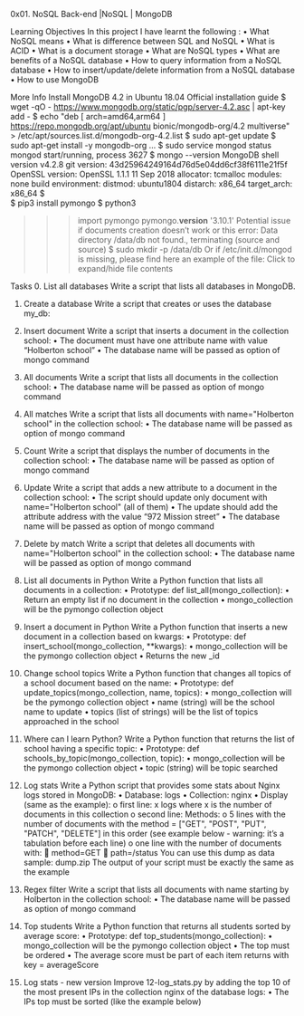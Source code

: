 0x01. NoSQL
Back-end                                |NoSQL |                        MongoDB


Learning Objectives
In this project I have learnt the following :
•	What NoSQL means
•	What is difference between SQL and NoSQL
•	What is ACID
•	What is a document storage
•	What are NoSQL types
•	What are benefits of a NoSQL database
•	How to query information from a NoSQL database
•	How to insert/update/delete information from a NoSQL database
•	How to use MongoDB

More Info
Install MongoDB 4.2 in Ubuntu 18.04
Official installation guide
$ wget -qO - https://www.mongodb.org/static/pgp/server-4.2.asc | apt-key add -
$ echo "deb [ arch=amd64,arm64 ] https://repo.mongodb.org/apt/ubuntu bionic/mongodb-org/4.2 multiverse" > /etc/apt/sources.list.d/mongodb-org-4.2.list
$ sudo apt-get update
$ sudo apt-get install -y mongodb-org
...
$  sudo service mongod status
mongod start/running, process 3627
$ mongo --version
MongoDB shell version v4.2.8
git version: 43d25964249164d76d5e04dd6cf38f6111e21f5f
OpenSSL version: OpenSSL 1.1.1  11 Sep 2018
allocator: tcmalloc
modules: none
build environment:
    distmod: ubuntu1804
    distarch: x86_64
    target_arch: x86_64
$  
$ pip3 install pymongo
$ python3
>>> import pymongo
>>> pymongo.__version__
'3.10.1'
Potential issue if documents creation doesn’t work or this error: Data directory /data/db not found., terminating (source and source)
$ sudo mkdir -p /data/db
Or if /etc/init.d/mongod is missing, please find here an example of the file:
Click to expand/hide file contents

Tasks
0. List all databases
Write a script that lists all databases in MongoDB.


1. Create a database
Write a script that creates or uses the database my_db:


2. Insert document
Write a script that inserts a document in the collection school:
•	The document must have one attribute name with value “Holberton school”
•	The database name will be passed as option of mongo command


3. All documents
Write a script that lists all documents in the collection school:
•	The database name will be passed as option of mongo command



4. All matches
Write a script that lists all documents with name="Holberton school" in the collection school:
•	The database name will be passed as option of mongo command


5. Count
Write a script that displays the number of documents in the collection school:
•	The database name will be passed as option of mongo command


6. Update
Write a script that adds a new attribute to a document in the collection school:
•	The script should update only document with name="Holberton school" (all of them)
•	The update should add the attribute address with the value “972 Mission street”
•	The database name will be passed as option of mongo command


7. Delete by match
Write a script that deletes all documents with name="Holberton school" in the collection school:
•	The database name will be passed as option of mongo command


8. List all documents in Python
Write a Python function that lists all documents in a collection:
•	Prototype: def list_all(mongo_collection):
•	Return an empty list if no document in the collection
•	mongo_collection will be the pymongo collection object


9. Insert a document in Python
Write a Python function that inserts a new document in a collection based on kwargs:
•	Prototype: def insert_school(mongo_collection, **kwargs):
•	mongo_collection will be the pymongo collection object
•	Returns the new _id


 10. Change school topics
Write a Python function that changes all topics of a school document based on the name:
•	Prototype: def update_topics(mongo_collection, name, topics):
•	mongo_collection will be the pymongo collection object
•	name (string) will be the school name to update
•	topics (list of strings) will be the list of topics approached in the school


11. Where can I learn Python?
Write a Python function that returns the list of school having a specific topic:
•	Prototype: def schools_by_topic(mongo_collection, topic):
•	mongo_collection will be the pymongo collection object
•	topic (string) will be topic searched


 12. Log stats
Write a Python script that provides some stats about Nginx logs stored in MongoDB:
•	Database: logs
•	Collection: nginx
•	Display (same as the example):
o	first line: x logs where x is the number of documents in this collection
o	second line: Methods:
o	5 lines with the number of documents with the method = ["GET", "POST", "PUT", "PATCH", "DELETE"] in this order (see example below - warning: it’s a tabulation before each line)
o	one line with the number of documents with:
	method=GET
	path=/status
You can use this dump as data sample: dump.zip
The output of your script must be exactly the same as the example


13. Regex filter
Write a script that lists all documents with name starting by Holberton in the collection school:
•	The database name will be passed as option of mongo command


14. Top students
Write a Python function that returns all students sorted by average score:
•	Prototype: def top_students(mongo_collection):
•	mongo_collection will be the pymongo collection object
•	The top must be ordered
•	The average score must be part of each item returns with key = averageScore



15. Log stats - new version
Improve 12-log_stats.py by adding the top 10 of the most present IPs in the collection nginx of the database logs:
•	The IPs top must be sorted (like the example below)

